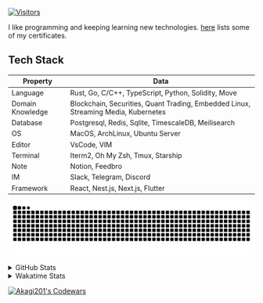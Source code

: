 <!-- markdownlint-disable MD041 MD010 MD033 -->
[![Visitors](https://api.visitorbadge.io/api/daily?path=Akagi201%2FAkagi201&label=Visitors%20Today&countColor=%2337d67a)](https://visitorbadge.io/status?path=Akagi201%2FAkagi201)

I like programming and keeping learning new technologies. [here](https://github.com/Akagi201/blockchain) lists some of my certificates.

## Tech Stack

| Property         	| Data                                                                               	|
|------------------	|------------------------------------------------------------------------------------	|
| Language         	| Rust, Go, C/C++, TypeScript, Python, Solidity, Move                                 |
| Domain Knowledge 	| Blockchain, Securities, Quant Trading, Embedded Linux, Streaming Media, Kubernetes 	|
| Database         	| Postgresql, Redis, Sqlite, TimescaleDB, Meilisearch                                 |
| OS               	| MacOS, ArchLinux, Ubuntu Server                                                     |
| Editor           	| VsCode, VIM                                                                        	|
| Terminal          | Iterm2, Oh My Zsh, Tmux, Starship                                                   |
| Note             	| Notion, Feedbro                                                                    	|
| IM               	| Slack, Telegram, Discord                                                            |
| Framework         | React, Nest.js, Next.js, Flutter                                                   	|

[![github contribution grid snake animation](https://raw.githubusercontent.com/Akagi201/Akagi201/output/github-contribution-grid-snake.svg#gh-light-mode-only)](https://github.com/Akagi201)

<details>
<summary>GitHub Stats</summary>
  <a href="https://github.com/Akagi201"><img alt="Profile Detail" src="https://raw.githubusercontent.com/Akagi201/Akagi201/master/profile-summary-card-output/dracula/0-profile-details.svg" /></a>
  <a href="https://github.com/Akagi201"><img alt="Github Stats" src="https://raw.githubusercontent.com/Akagi201/Akagi201/master/profile-summary-card-output/dracula/3-stats.svg" /></a>
  <a href="https://github.com/Akagi201"><img alt="Lang By Commits" src="https://raw.githubusercontent.com/Akagi201/Akagi201/master/profile-summary-card-output/dracula/2-most-commit-language.svg" /></a>
</details>

<details>
<summary>Wakatime Stats</summary>
<br>

<!--START_SECTION:waka-->

```txt
From: 24 June 2023 - To: 01 July 2023

Total Time: 65 hrs 22 mins

Other             55 hrs 24 mins  █████████████████████▒░░░   84.75 %
sh                5 hrs 3 mins    ██░░░░░░░░░░░░░░░░░░░░░░░   07.74 %
TOML              1 hr 20 mins    ▓░░░░░░░░░░░░░░░░░░░░░░░░   02.05 %
Markdown          1 hr 14 mins    ▒░░░░░░░░░░░░░░░░░░░░░░░░   01.89 %
Rust              1 hr 4 mins     ▒░░░░░░░░░░░░░░░░░░░░░░░░   01.66 %
YAML              34 mins         ▒░░░░░░░░░░░░░░░░░░░░░░░░   00.87 %
Go                26 mins         ▒░░░░░░░░░░░░░░░░░░░░░░░░   00.69 %
Protocol Buffer   6 mins          ░░░░░░░░░░░░░░░░░░░░░░░░░   00.17 %
Bash              4 mins          ░░░░░░░░░░░░░░░░░░░░░░░░░   00.11 %
TypeScript        1 min           ░░░░░░░░░░░░░░░░░░░░░░░░░   00.03 %
```

<!--END_SECTION:waka-->

</details>

<a href="https://www.codewars.com/users/Akagi201"><img alt="Akagi201's Codewars" src="https://www.codewars.com/users/Akagi201/badges/small"></a>
